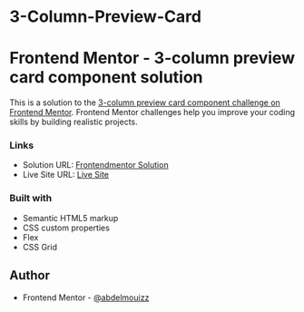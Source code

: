 # 3-Column-Preview-Card
# Frontend Mentor - 3-column preview card component solution

This is a solution to the [3-column preview card component challenge on Frontend Mentor](https://www.frontendmentor.io/challenges/3column-preview-card-component-pH92eAR2-). Frontend Mentor challenges help you improve your coding skills by building realistic projects. 


### Links

- Solution URL: [Frontendmentor Solution](https://www.frontendmentor.io/solutions/3-column-preview-card--05pfk5eRD)
- Live Site URL: [Live Site](https://abdelmouizz.github.io/3-Column-Preview-Card/)



### Built with

- Semantic HTML5 markup
- CSS custom properties
- Flex
- CSS Grid

## Author

- Frontend Mentor - [@abdelmouizz](https://www.frontendmentor.io/profile/abdelmouizz)
